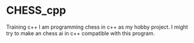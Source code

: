 # CHESS_cpp
Training c++
I am programming chess in c++ as my hobby project.
I might try to make an chess ai in c++ compatible with this program.
